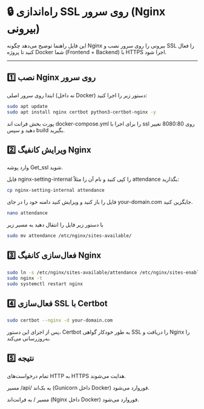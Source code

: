 # 🔒 راه‌اندازی SSL روی سرور (Nginx بیرونی)

این فایل راهنما توضیح می‌دهد چگونه Nginx بیرونی را روی سرور نصب و SSL را فعال کنید تا پروژه Docker شما (Frontend + Backend) با HTTPS اجرا شود.

---

## 1️⃣ نصب Nginx روی سرور
ابتدا روی سرور اصلی (نه داخل Docker) دستور زیر را اجرا کنید:

```bash
sudo apt update
sudo apt install nginx certbot python3-certbot-nginx -y
```
پورت بخش فرانت اند docker-compose.yml را برای اجرا با ssl روی 8080:80 تغییر دهید و سپس build بگیرید.

## 2️⃣ ویرایش کانفیگ Nginx

وارد پوشه Get_ssl شوید.

فایل nginx-setting-internal را کپی کنید و نام آن را مثلاً attendance بگذارید:

```bash
cp nginx-setting-internal attendance
```
فایل را باز کنید و ویرایش کنید
دامنه خود را در  جای your-domain.com جایگزین کنید.

```bash
nano attendance
```
با دستور زیر فایل را انتقال دهید به مسیر زیر
```bash
sudo mv attendance /etc/nginx/sites-available/
```
  
## 3️⃣ فعال‌سازی کانفیگ Nginx

```bash
sudo ln -s /etc/nginx/sites-available/attendance /etc/nginx/sites-enabled/
sudo nginx -t
sudo systemctl restart nginx
```

## 4️⃣ فعال‌سازی SSL با Certbot

```bash
sudo certbot --nginx -d your-domain.com
```

پس از اجرای این دستور، Certbot به طور خودکار گواهی SSL را دریافت و Nginx را به‌روزرسانی می‌کند.


## 5️⃣ نتیجه

تمام درخواست‌های HTTP به HTTPS هدایت می‌شوند.

مسیر /api/ به بک‌اند (Gunicorn داخل Docker) فوروارد می‌شود.

مسیر / به فرانت‌اند (Nginx داخل Docker) فوروارد می‌شود.
